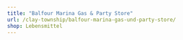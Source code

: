 ```yaml
---
title: "Balfour Marina Gas & Party Store"
url: /clay-township/balfour-marina-gas-und-party-store/
shop: Lebensmittel
---
```

